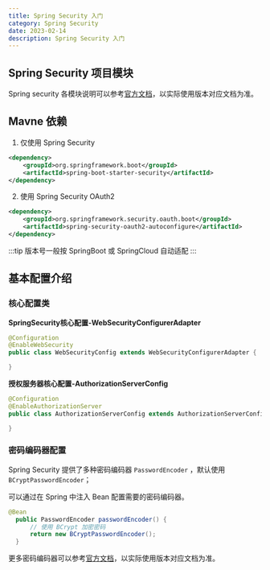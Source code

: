 ```yaml
---
title: Spring Security 入门
category: Spring Security
date: 2023-02-14
description: Spring Security 入门
---
```


## Spring Security 项目模块

Spring security 各模块说明可以参考[官方文档](https://docs.spring.io/spring-security/reference/5.7/modules.html)，以实际使用版本对应文档为准。

## Mavne 依赖

1. 仅使用 Spring Security

```xml
<dependency>
    <groupId>org.springframework.boot</groupId>
    <artifactId>spring-boot-starter-security</artifactId>
</dependency>
```

2. 使用 Spring Security OAuth2

```xml
<dependency>
    <groupId>org.springframework.security.oauth.boot</groupId>
    <artifactId>spring-security-oauth2-autoconfigure</artifactId>
</dependency>
```

:::tip
版本号一般按 SpringBoot 或 SpringCloud 自动适配
:::

## 基本配置介绍

### 核心配置类

**SpringSecurity核心配置-WebSecurityConfigurerAdapter**

```java
@Configuration
@EnableWebSecurity
public class WebSecurityConfig extends WebSecurityConfigurerAdapter {

}
```

**授权服务器核心配置-AuthorizationServerConfig**

```java
@Configuration
@EnableAuthorizationServer
public class AuthorizationServerConfig extends AuthorizationServerConfigurerAdapter {

}
```

### 密码编码器配置

Spring Security 提供了多种密码编码器 `PasswordEncoder` ，默认使用 `BCryptPasswordEncoder`；

可以通过在 Spring 中注入 Bean 配置需要的密码编码器。

```java
@Bean
  public PasswordEncoder passwordEncoder() {
      // 使用 BCrypt 加密密码
      return new BCryptPasswordEncoder();
  }
```

更多密码编码器可以参考[官方文档](https://docs.spring.io/spring-security/reference/5.7/features/authentication/password-storage.html)，以实际使用版本对应文档为准。
